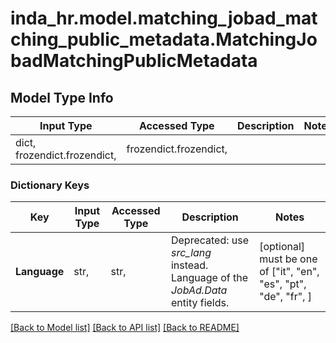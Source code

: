 # inda_hr.model.matching_jobad_matching_public_metadata.MatchingJobadMatchingPublicMetadata

## Model Type Info
Input Type | Accessed Type | Description | Notes
------------ | ------------- | ------------- | -------------
dict, frozendict.frozendict,  | frozendict.frozendict,  |  | 

### Dictionary Keys
Key | Input Type | Accessed Type | Description | Notes
------------ | ------------- | ------------- | ------------- | -------------
**Language** | str,  | str,  | Deprecated: use *src_lang* instead. Language of the *JobAd.Data* entity fields. | [optional] must be one of ["it", "en", "es", "pt", "de", "fr", ] 

[[Back to Model list]](../../README.md#documentation-for-models) [[Back to API list]](../../README.md#documentation-for-api-endpoints) [[Back to README]](../../README.md)

